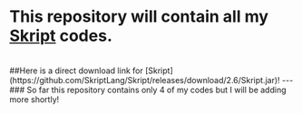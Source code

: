 # This repository will contain all my [Skript](https://www.skunity.com/downloads) codes. 
<br>
##Here is a direct download link for [Skript](https://github.com/SkriptLang/Skript/releases/download/2.6/Skript.jar)!
---
### So far this repository contains only 4 of my codes but I will be adding more shortly!